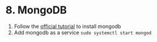 # 8. MongoDB

1. Follow the [official tutorial](https://www.mongodb.com/docs/manual/tutorial/install-mongodb-on-ubuntu/) to install mongodb
2. Add mongodb as a service `sudo systemctl start mongod`